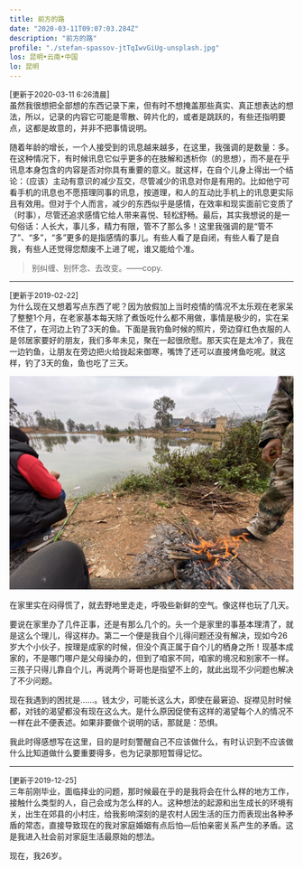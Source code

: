 ```yaml
---
title: 前方的路
date: "2020-03-11T09:07:03.284Z"
description: "前方的路"
profile: "./stefan-spassov-jtTqIwvGiUg-unsplash.jpg"
los: 昆明•云南•中国
lo: 昆明
---
```


[<font size=2>更新于2020-03-11 6:26清晨</font>]<br/>
虽然我很想把全部想的东西记录下来，但有时不想掩盖那些真实、真正想表达的想法，所以，记录的内容它可能是零散、碎片化的，或者是跳跃的，有些还指明要点，这都是故意的，并非不把事情说明。

随着年龄的增长，一个人接受到的讯息越来越多，在这里，我强调的是数量：多。在这种情况下，有时候讯息它似乎更多的在肢解和透析你（的思想），而不是在乎讯息本身包含的内容是否对你具有重要的意义。就这样，在自个儿身上得出一个结论：（应该）主动有意识的减少互交，尽管减少的讯息对你是有用的。比如他宁可看手机的讯息也不愿搭理同事的讯息，按道理，和人的互动比手机上的讯息更实际且有效用。但对于个人而言，减少的东西似乎是感情，在效率和现实面前它变质了（时事），尽管还追求感情它给人带来喜悦、轻松舒畅。最后，其实我想说的是一句俗话：人长大，事儿多，精力有限，管不了那么多！这里我强调的是“管不了”、“多”，“多”更多的是指感情的事儿。有些人看了是自闭，有些人看了是自我，有些人还觉得您颓废不上进了呢，谁又能给个准。

> 别纠缠、别怀念、去改变。——copy.
<hr/>

[<font size=2>更新于2019-02-22</font>]<br/>
为什么现在又想着写点东西了呢？因为放假加上当时疫情的情况不太乐观在老家呆了整整1个月，在老家基本每天除了煮饭吃什么都不用做，事情是极少的，实在呆不住了，在河边上钓了3天的鱼。下面是我钓鱼时候的照片，旁边穿红色衣服的人是邻居家要好的朋友，我们多年未见，聚在一起很欣慰。那天实在是太冷了，我在一边钓鱼，让朋友在旁边把火给拢起来御寒，嘴馋了还可以直接烤鱼吃呢。就这样，钓了3天的鱼，鱼也吃了三天。

![](./20200222172010.jpg)

在家里实在闷得慌了，就去野地里走走，呼吸些新鲜的空气。像这样也玩了几天。

要说在家里办了几件正事，还是有那么几个的。头一个是家里的事基本理清了，就是这么个理儿，得这样办。第二一个便是我自个儿得问题还没有解决，现如今26岁大个小伙子，按理是成家的时候，但没个真正属于自个儿的栖身之所！现基本成家的，不是哪门哪户是父母操办的，但到了咱家不同，咱家的境况和别家不一样。三孩子只得儿靠自个儿，再说两个哥哥也是指望不上的，就此出现不少问题也解决了不少问题。

现在我遇到的困扰是......。钱太少，可能长这么大，即使在最窘迫、捉襟见肘时候都，对钱的渴望都没有现在这么大。是什么原因促使有这样的渴望每个人的情况不一样在此不便表述。如果非要做个说明的话，那就是：恐惧。

我此时得感想写在这里，目的是时刻警醒自己不应该做什么，有时认识到不应该做什么比知道做什么要重要得多，也为记录那短暂得记忆。
<hr/>

[<font size=2>更新于2019-12-25</font>]<br/>
三年前刚毕业，面临择业的问题，那时候最在乎的是我将会在什么样的地方工作，接触什么类型的人，自己会成为怎么样的人。这种想法的起源和出生成长的环境有关，出生在郊县的小村庄，给我影响深刻的是农村人因生活的压力而表现出各种矛盾的常态，直接导致现在的我对家庭婚姻有点后怕—后怕亲密关系产生的矛盾。这是我进入社会前对家庭生活最原始的想法。

现在，我26岁。






